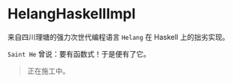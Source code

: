 # HelangHaskellImpl

来自四川理塘的强力次世代编程语言 `Helang` 在 Haskell 上的拙劣实现。

`Saint He` 曾说：要有函数式！于是便有了它。

> 正在施工中。